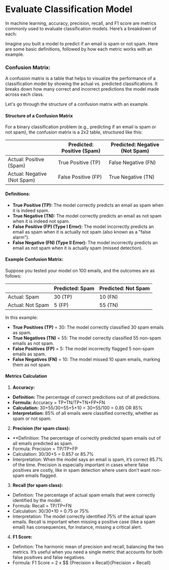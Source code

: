 # Evaluate Classification Model

In machine learning, accuracy, precision, recall, and F1 score are metrics commonly used to evaluate classification models. Here’s a breakdown of each:


Imagine you built a model to predict if an email is spam or not spam. Here are some basic definitions, followed by how each metric works with an example.


### Confusion Matrix:
A confusion matrix is a table that helps to visualize the performance of a classification model by showing the actual vs. predicted classifications. It breaks down how many correct and incorrect predictions the model made across each class.

Let's go through the structure of a confusion matrix with an example.

#### Structure of a Confusion Matrix
For a binary classification problem (e.g., predicting if an email is spam or not spam), the confusion matrix is a 2x2 table, structured like this:

|  | Predicted: Positive (Spam) | Predicted: Negative (Not Spam) |
|--| -------------------------- | ------------------------------ |
| Actual: Positive (Spam) | True Positive (TP) | False Negative (FN) |
| Actual: Negative (Not Spam) | False Positive (FP) | True Negative (TN) |


#### Definitions:
- **True Positive (TP):** The model correctly predicts an email as spam when it is indeed spam.
- **True Negative (TN):** The model correctly predicts an email as not spam when it is indeed not spam.
- **False Positive (FP) (Type I Error):** The model incorrectly predicts an email as spam when it is actually not spam (also known as a "false alarm").
- **False Negative (FN) (Type II Error):** The model incorrectly predicts an email as not spam when it is actually spam (missed detection).



#### Example Confusion Matrix:
Suppose you tested your model on 100 emails, and the outcomes are as follows:

|    | Predicted: Spam | Predicted: Not Spam |
|----|-----------------|---------------------|
| Actual: Spam | 30 (TP) | 10 (FN) |
| Actual: Not Spam | 5 (FP) | 55 (TN) |

In this example:

- **True Positives (TP)** = 30: The model correctly classified 30 spam emails as spam.
- **True Negatives (TN)** = 55: The model correctly classified 55 non-spam emails as not spam.
- **False Positives (FP)** = 5: The model incorrectly flagged 5 non-spam emails as spam.
- **False Negatives (FN)** = 10: The model missed 10 spam emails, marking them as not spam.


#### Metrics Calculation

1. **Accuracy:**
  - **Definition:** The percentage of correct predictions out of all predictions.
  - **Formula:** Accuracy = TP+TN/TP+TN+FP+FN
  - **Calculation:** 30+55/30+55+5+10 = 30+55/100 = 0.85 OR 85%
  - **Interpretation:** 85% of all emails were classified correctly, whether as spam or not spam.

2. **Precision (for spam class):**
  - **Definition: The percentage of correctly predicted spam emails out of all emails predicted as spam.
  - Formula: Precision = TP/TP+FP
  - Calculation: 30/30+5 = 0.857 or 85.7%
  - Interpretation: When the model says an email is spam, it’s correct 85.7% of the time. Precision is especially important in cases where false positives are costly, like in spam detection where users don’t want non-spam emails flagged.

3. **Recall (for spam class):**
  - Definition: The percentage of actual spam emails that were correctly identified by the model.
  - Formula: Recall = TP/TP+FN
  - Calculation: 30/30+10 = 0.75 or 75%
  - Interpretation: The model correctly identified 75% of the actual spam emails. Recall is important when missing a positive case (like a spam email) has consequences, for instance, missing a critical alert.

4. **F1 Score:**
  - Definition: The harmonic mean of precision and recall, balancing the two metrics. It’s useful when you need a single metric that accounts for both false positives and false negatives.
  - Formula: F1 Score = 2 x $$ {Precision x Recall}{Precision + Recall}
